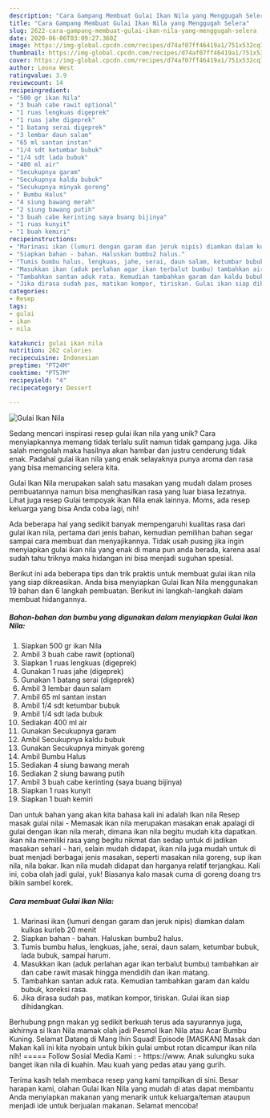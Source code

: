 ```yaml
---
description: "Cara Gampang Membuat Gulai Ikan Nila yang Menggugah Selera"
title: "Cara Gampang Membuat Gulai Ikan Nila yang Menggugah Selera"
slug: 2622-cara-gampang-membuat-gulai-ikan-nila-yang-menggugah-selera
date: 2020-06-06T03:09:27.360Z
image: https://img-global.cpcdn.com/recipes/d74af07ff46419a1/751x532cq70/gulai-ikan-nila-foto-resep-utama.jpg
thumbnail: https://img-global.cpcdn.com/recipes/d74af07ff46419a1/751x532cq70/gulai-ikan-nila-foto-resep-utama.jpg
cover: https://img-global.cpcdn.com/recipes/d74af07ff46419a1/751x532cq70/gulai-ikan-nila-foto-resep-utama.jpg
author: Leona West
ratingvalue: 3.9
reviewcount: 14
recipeingredient:
- "500 gr ikan Nila"
- "3 buah cabe rawit optional"
- "1 ruas lengkuas digeprek"
- "1 ruas jahe digeprek"
- "1 batang serai digeprek"
- "3 lembar daun salam"
- "65 ml santan instan"
- "1/4 sdt ketumbar bubuk"
- "1/4 sdt lada bubuk"
- "400 ml air"
- "Secukupnya garam"
- "Secukupnya kaldu bubuk"
- "Secukupnya minyak goreng"
- " Bumbu Halus"
- "4 siung bawang merah"
- "2 siung bawang putih"
- "3 buah cabe kerinting saya buang bijinya"
- "1 ruas kunyit"
- "1 buah kemiri"
recipeinstructions:
- "Marinasi ikan (lumuri dengan garam dan jeruk nipis) diamkan dalam kulkas kurleb 20 menit"
- "Siapkan bahan - bahan. Haluskan bumbu2 halus."
- "Tumis bumbu halus, lengkuas, jahe, serai, daun salam, ketumbar bubuk, lada bubuk, sampai harum."
- "Masukkan ikan (aduk perlahan agar ikan terbalut bumbu) tambahkan air dan cabe rawit masak hingga mendidih dan ikan matang."
- "Tambahkan santan aduk rata. Kemudian tambahkan garam dan kaldu bubuk, koreksi rasa."
- "Jika dirasa sudah pas, matikan kompor, tiriskan. Gulai ikan siap dihidangkan."
categories:
- Resep
tags:
- gulai
- ikan
- nila

katakunci: gulai ikan nila 
nutrition: 262 calories
recipecuisine: Indonesian
preptime: "PT24M"
cooktime: "PT57M"
recipeyield: "4"
recipecategory: Dessert

---
```



![Gulai Ikan Nila](https://img-global.cpcdn.com/recipes/d74af07ff46419a1/751x532cq70/gulai-ikan-nila-foto-resep-utama.jpg)

Sedang mencari inspirasi resep gulai ikan nila yang unik? Cara menyiapkannya memang tidak terlalu sulit namun tidak gampang juga. Jika salah mengolah maka hasilnya akan hambar dan justru cenderung tidak enak. Padahal gulai ikan nila yang enak selayaknya punya aroma dan rasa yang bisa memancing selera kita.

Gulai Ikan Nila merupakan salah satu masakan yang mudah dalam proses pembuatannya namun bisa menghasilkan rasa yang luar biasa lezatnya. Lihat juga resep Gulai tempoyak ikan Nila enak lainnya. Moms, ada resep keluarga yang bisa Anda coba lagi, nih!

Ada beberapa hal yang sedikit banyak mempengaruhi kualitas rasa dari gulai ikan nila, pertama dari jenis bahan, kemudian pemilihan bahan segar sampai cara membuat dan menyajikannya. Tidak usah pusing jika ingin menyiapkan gulai ikan nila yang enak di mana pun anda berada, karena asal sudah tahu triknya maka hidangan ini bisa menjadi suguhan spesial.


Berikut ini ada beberapa tips dan trik praktis untuk membuat gulai ikan nila yang siap dikreasikan. Anda bisa menyiapkan Gulai Ikan Nila menggunakan 19 bahan dan 6 langkah pembuatan. Berikut ini langkah-langkah dalam membuat hidangannya.

<!--inarticleads1-->

##### Bahan-bahan dan bumbu yang digunakan dalam menyiapkan Gulai Ikan Nila:

1. Siapkan 500 gr ikan Nila
1. Ambil 3 buah cabe rawit (optional)
1. Siapkan 1 ruas lengkuas (digeprek)
1. Gunakan 1 ruas jahe (digeprek)
1. Gunakan 1 batang serai (digeprek)
1. Ambil 3 lembar daun salam
1. Ambil 65 ml santan instan
1. Ambil 1/4 sdt ketumbar bubuk
1. Ambil 1/4 sdt lada bubuk
1. Sediakan 400 ml air
1. Gunakan Secukupnya garam
1. Ambil Secukupnya kaldu bubuk
1. Gunakan Secukupnya minyak goreng
1. Ambil  Bumbu Halus
1. Sediakan 4 siung bawang merah
1. Sediakan 2 siung bawang putih
1. Ambil 3 buah cabe kerinting (saya buang bijinya)
1. Siapkan 1 ruas kunyit
1. Siapkan 1 buah kemiri


Dan untuk bahan yang akan kita bahasa kali ini adalah Ikan nila Resep masak gulai nilai - Memasak ikan nila merupakan masakan enak apalagi di gulai dengan ikan nila merah, dimana ikan nila begitu mudah kita dapatkan. ikan nila memiliki rasa yang begitu nikmat dan sedap untuk di jadikan masakan sehari - hari, selain mudah didapat, ikan nila juga mudah untuk di buat menjadi berbagai jenis masakan, seperti masakan nila goreng, sup ikan nila, nila bakar. Ikan nila mudah didapat dan harganya relatif terjangkau. Kali ini, coba olah jadi gulai, yuk! Biasanya kalo masak cuma di goreng doang trs bikin sambel korek. 

<!--inarticleads2-->

##### Cara membuat Gulai Ikan Nila:

1. Marinasi ikan (lumuri dengan garam dan jeruk nipis) diamkan dalam kulkas kurleb 20 menit
1. Siapkan bahan - bahan. Haluskan bumbu2 halus.
1. Tumis bumbu halus, lengkuas, jahe, serai, daun salam, ketumbar bubuk, lada bubuk, sampai harum.
1. Masukkan ikan (aduk perlahan agar ikan terbalut bumbu) tambahkan air dan cabe rawit masak hingga mendidih dan ikan matang.
1. Tambahkan santan aduk rata. Kemudian tambahkan garam dan kaldu bubuk, koreksi rasa.
1. Jika dirasa sudah pas, matikan kompor, tiriskan. Gulai ikan siap dihidangkan.


Berhubung pngn makan yg sedikit berkuah terus ada sayurannya juga, akhirnya si Ikan Nila mamak olah jadi Pesmol Ikan Nila atau Acar Bumbu Kuning. Selamat Datang di Mang Ihin Squad! Episode [MASKAN] Masak dan Makan kali ini kita nyobain untuk bikin gulai umbut rotan dicampur ikan nila nih! ===== Follow Sosial Media Kami : - https://www. Anak sulungku suka banget ikan nila di kuahin. Mau kuah yang pedas atau yang gurih. 

Terima kasih telah membaca resep yang kami tampilkan di sini. Besar harapan kami, olahan Gulai Ikan Nila yang mudah di atas dapat membantu Anda menyiapkan makanan yang menarik untuk keluarga/teman ataupun menjadi ide untuk berjualan makanan. Selamat mencoba!

